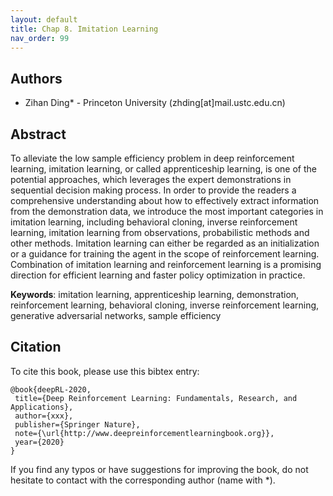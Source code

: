 ```yaml
---
layout: default
title: Chap 8. Imitation Learning
nav_order: 99
---
```


## Authors

- Zihan Ding* - Princeton University (zhding[at]mail.ustc.edu.cn)

## Abstract

To alleviate the low sample efficiency problem in deep reinforcement learning, imitation learning, or called apprenticeship learning, is one of the potential approaches, which leverages the expert demonstrations in sequential decision making process. 
In order to provide the readers a comprehensive understanding about how to effectively extract information from the demonstration data, we introduce the most important categories in imitation learning, including behavioral cloning, inverse reinforcement learning, imitation learning from observations, probabilistic methods and other methods. Imitation learning can either be regarded as an initialization or a guidance for training the agent in the scope of reinforcement learning. Combination of imitation learning and reinforcement learning is a promising direction for efficient learning and faster policy optimization in practice. 

**Keywords**: imitation learning, apprenticeship learning, demonstration, reinforcement learning, behavioral cloning, inverse reinforcement learning, generative adversarial networks, sample efficiency

## Citation

To cite this book, please use this bibtex entry:

```
@book{deepRL-2020,
 title={Deep Reinforcement Learning: Fundamentals, Research, and Applications},
 author={xxx},
 publisher={Springer Nature},
 note={\url{http://www.deepreinforcementlearningbook.org}},
 year={2020}
}
```



If you find any typos or have suggestions for improving the book, do not hesitate to contact with the corresponding author (name with *).